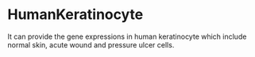 # HumanKeratinocyte
It can provide the gene expressions in human keratinocyte which include normal skin, acute wound and pressure ulcer cells.
